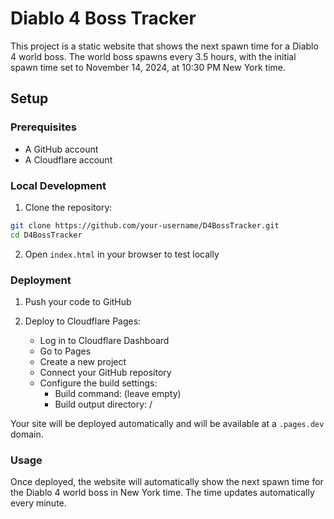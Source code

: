 # Diablo 4 Boss Tracker

This project is a static website that shows the next spawn time for a Diablo 4 world boss. The world boss spawns every 3.5 hours, with the initial spawn time set to November 14, 2024, at 10:30 PM New York time.

## Setup

### Prerequisites

- A GitHub account
- A Cloudflare account

### Local Development

1. Clone the repository:
  ```sh
  git clone https://github.com/your-username/D4BossTracker.git
  cd D4BossTracker
  ```

2. Open `index.html` in your browser to test locally

### Deployment

1. Push your code to GitHub

2. Deploy to Cloudflare Pages:
   - Log in to Cloudflare Dashboard
   - Go to Pages
   - Create a new project
   - Connect your GitHub repository
   - Configure the build settings:
     - Build command: (leave empty)
     - Build output directory: /

Your site will be deployed automatically and will be available at a `.pages.dev` domain.

### Usage

Once deployed, the website will automatically show the next spawn time for the Diablo 4 world boss in New York time. The time updates automatically every minute.